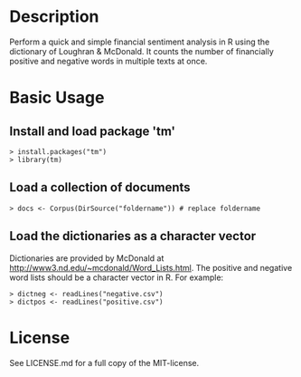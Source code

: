 # Description
Perform a quick and simple financial sentiment analysis in R using the dictionary of Loughran & McDonald. It counts the number of financially positive and negative words in multiple texts at once.

# Basic Usage
## Install and load package 'tm'
```{r setup, include=FALSE}
> install.packages("tm")
> library(tm)
```

## Load a collection of documents

```{r setup, include=FALSE}
> docs <- Corpus(DirSource("foldername")) # replace foldername
```

## Load the dictionaries as a character vector

Dictionaries are provided by McDonald at http://www3.nd.edu/~mcdonald/Word_Lists.html. The positive and negative word lists should be a character vector in R. For example:

```{r setup, include=FALSE}
> dictneg <- readLines("negative.csv")
> dictpos <- readLines("positive.csv")
```

# License
See LICENSE.md for a full copy of the MIT-license.
